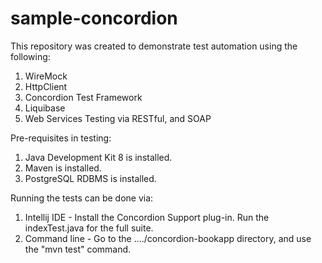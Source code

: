 # sample-concordion
This repository was created to demonstrate test automation using the following:

1. WireMock
2. HttpClient 
3. Concordion Test Framework
4. Liquibase
5. Web Services Testing via RESTful, and SOAP

Pre-requisites in testing:
1. Java Development Kit 8 is installed.
2. Maven is installed.
3. PostgreSQL RDBMS is installed.

Running the tests can be done via:
1. Intellij IDE - Install the Concordion Support plug-in. Run the indexTest.java for the full suite.
2. Command line - Go to the ..../concordion-bookapp directory, and use the "mvn test" command.
